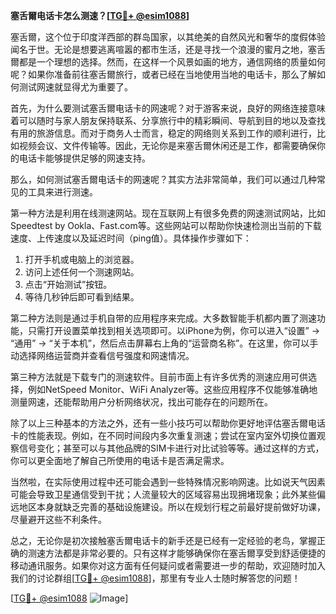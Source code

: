 **塞舌爾电话卡怎么测速？[[TG💪+ @esim1088](https://t.me/s/esim1088)]**

塞舌爾，这个位于印度洋西部的群岛国家，以其绝美的自然风光和奢华的度假体验闻名于世。无论是想要逃离喧嚣的都市生活，还是寻找一个浪漫的蜜月之地，塞舌爾都是一个理想的选择。然而，在这样一个风景如画的地方，通信网络的质量如何呢？如果你准备前往塞舌爾旅行，或者已经在当地使用当地的电话卡，那么了解如何测试网速就显得尤为重要了。

首先，为什么要测试塞舌爾电话卡的网速呢？对于游客来说，良好的网络连接意味着可以随时与家人朋友保持联系、分享旅行中的精彩瞬间、导航到目的地以及查找有用的旅游信息。而对于商务人士而言，稳定的网络则关系到工作的顺利进行，比如视频会议、文件传输等。因此，无论你是来塞舌爾休闲还是工作，都需要确保你的电话卡能够提供足够的网速支持。

那么，如何测试塞舌爾电话卡的网速呢？其实方法非常简单，我们可以通过几种常见的工具来进行测速。

第一种方法是利用在线测速网站。现在互联网上有很多免费的网速测试网站，比如Speedtest by Ookla、Fast.com等。这些网站可以帮助你快速检测出当前的下载速度、上传速度以及延迟时间（ping值）。具体操作步骤如下：

1. 打开手机或电脑上的浏览器。
2. 访问上述任何一个测速网站。
3. 点击“开始测试”按钮。
4. 等待几秒钟后即可看到结果。

第二种方法则是通过手机自带的应用程序来完成。大多数智能手机都内置了测速功能，只需打开设置菜单找到相关选项即可。以iPhone为例，你可以进入“设置” -> “通用” -> “关于本机”，然后点击屏幕右上角的“运营商名称”。在这里，你可以手动选择网络运营商并查看信号强度和网速情况。

第三种方法就是下载专门的测速软件。目前市面上有许多优秀的测速应用可供选择，例如NetSpeed Monitor、WiFi Analyzer等。这些应用程序不仅能够准确地测量网速，还能帮助用户分析网络状况，找出可能存在的问题所在。

除了以上三种基本的方法之外，还有一些小技巧可以帮助你更好地评估塞舌爾电话卡的性能表现。例如，在不同时间段内多次重复测速；尝试在室内室外切换位置观察信号变化；甚至可以与其他品牌的SIM卡进行对比试验等等。通过这样的方式，你可以更全面地了解自己所使用的电话卡是否满足需求。

当然啦，在实际使用过程中还可能会遇到一些特殊情况影响网速。比如说天气因素可能会导致卫星通信受到干扰；人流量较大的区域容易出现拥堵现象；此外某些偏远地区本身就缺乏完善的基础设施建设。所以在规划行程之前最好提前做好功课，尽量避开这些不利条件。

总之，无论你是初次接触塞舌爾电话卡的新手还是已经有一定经验的老鸟，掌握正确的测速方法都是非常必要的。只有这样才能够确保你在塞舌爾享受到舒适便捷的移动通讯服务。如果你对这方面有任何疑问或者需要进一步的帮助，欢迎随时加入我们的讨论群组[[TG💪+ @esim1088](https://t.me/s/esim1088)]，那里有专业人士随时解答您的问题！

[[TG💪+ @esim1088](https://t.me/s/esim1088) ![Image](https://i.postimg.cc/4NQfJmqS/Snipaste-2025-05-13-00-14-12.png)]